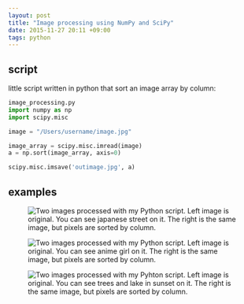 ```yaml
---
layout: post
title: "Image processing using NumPy and SciPy"
date: 2015-11-27 20:11 +09:00
tags: python
---
```


## script

little script written in python that sort an image array by column:

```python
image_processing.py
import numpy as np
import scipy.misc

image = "/Users/username/image.jpg"

image_array = scipy.misc.imread(image)
a = np.sort(image_array, axis=0)

scipy.misc.imsave('outimage.jpg', a)
```

## examples

<figure><img src="{{ site.url }}/assets/images/image-processing/japan.jpg" alt="Two images processed with my Python script. Left image is original. You can see japanese street on it. The right is the same image, but pixels are sorted by column."></figure>
<figure><img src="{{ site.url }}/assets/images/image-processing/grill.jpg" alt="Two images processed with my Python script. Left image is original. You can see anime girl on it. The right is the same image, but pixels are sorted by column."></figure>
<figure><img src="{{ site.url }}/assets/images/image-processing/lake.jpg" alt="Two images processed with my Pyhton script. Left image is original. You can see trees and lake in sunset on it. The right is the same image, but pixels are sorted by column."></figure>
